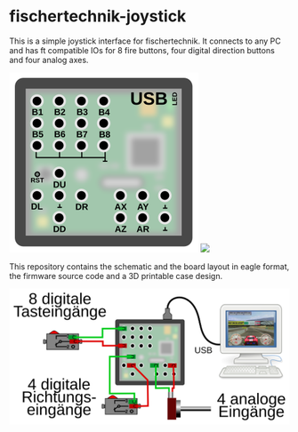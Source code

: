 # fischertechnik-joystick

This is a simple joystick interface for fischertechnik. It connects
to any PC and has ft compatible IOs for 8 fire buttons, four digital
direction buttons and four analog axes.

![](images/anschluesse.svg) ![](images/pototype.jpg)

This repository contains the schematic and the board layout in eagle format,
the firmware source code and a 3D printable case design.

![](images/schema.svg)
